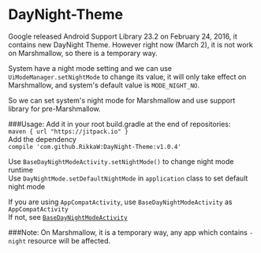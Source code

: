 DayNight-Theme
===============
Google released Android Support Library 23.2 on February 24, 2016, it contains new DayNight Theme.
However right now (March 2), it is not work on Marshmallow, so there is a temporary way.

System have a night mode setting and we can use `UiModeManager.setNightMode` to change its value, it will only take effect on Marshmallow,
and system's default value is `MODE_NIGHT_NO`.

So we can set system's night mode for Marshmallow and use support library for pre-Marshmallow.

###Usage:
Add it in your root build.gradle at the end of repositories:<br/>
`maven { url "https://jitpack.io" }`<br/>
Add the dependency<br/>
`compile 'com.github.RikkaW:DayNight-Theme:v1.0.4'`

Use `BaseDayNightModeActivity.setNightMode()` to change night mode runtime<br/>
Use `DayNightMode.setDefaultNightMode` in `application` class to set default night mode<br/>

If you are using `AppCompatActivity`, use `BaseDayNightModeActivity` as `AppCompatActivity`<br/>
If not, see [`BaseDayNightModeActivity`](https://github.com/RikkaW/DayNight-Theme/blob/master/daynightmode/src/main/java/moe/xing/daynightmode/BaseDayNightModeActivity.java)<br/>

###Note:
On Marshmallow, it is a temporary way, any app which contains `-night` resource will be affected.
